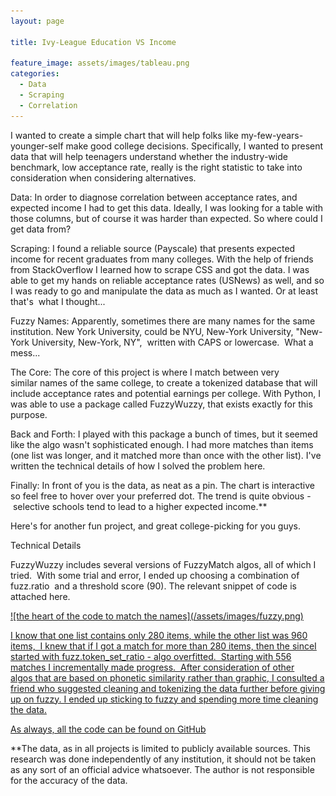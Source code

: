 ```yaml
---
layout: page

title: Ivy-League Education VS Income

feature_image: assets/images/tableau.png
categories:
  - Data
  - Scraping
  - Correlation
---
```


I wanted to create a simple chart that will help folks like my-few-years-younger-self make good college decisions. Specifically, I wanted to present data that will help teenagers understand whether the industry-wide benchmark, low acceptance rate, really is the right statistic to take into consideration when considering alternatives.

Data:
In order to diagnose correlation between acceptance rates, and expected income I had to get this data. Ideally, I was looking for a table with those columns, but of course it was harder than expected. So where could I get data from?

Scraping:
I found a reliable source (Payscale) that presents expected income for recent graduates from many colleges. With the help of friends from StackOverflow I learned how to scrape CSS and got the data. I was able to get my hands on reliable acceptance rates (USNews) as well, and so I was ready to go and manipulate the data as much as I wanted. Or at least that's  what I thought...

Fuzzy Names:
Apparently, sometimes there are many names for the same institution. New York University, could be NYU, New-York University, "New-York University, New-York, NY",  written with CAPS or lowercase.  What a mess...

The Core:
The core of this project is where I match between very similar names of the same college, to create a tokenized database that will include acceptance rates and potential earnings per college. With Python, I was able to use a package called FuzzyWuzzy, that exists exactly for this purpose.

Back and Forth:
I played with this package a bunch of times, but it seemed like the algo wasn't sophisticated enough. I had more matches than items (one list was longer, and it matched more than once with the other list). I've written the technical details of how I solved the problem here.

Finally:
In front of you is the data, as neat as a pin. The chart is interactive so feel free to hover over your preferred dot.
The trend is quite obvious -  selective schools tend to lead to a higher expected income.\*\*

Here's for another fun project, and great college-picking for you guys.

<!--   Tableau javascript API   -->
<script src="https://public.tableau.com/javascripts/api/tableau-2.min.js"></script>

<div id="vizContainer"></div>
<script>
function initViz() {
    var containerDiv = document.getElementById("vizContainer"),
    url = "https://public.tableau.com/views/higher_edu_bubbles/Sheet1?:display_count=y&:origin=viz_share_link";
    var viz = new tableau.Viz(containerDiv, url);
}
initViz();
</script>
 
Technical Details
		
FuzzyWuzzy includes several versions of FuzzyMatch algos, all of which I tried.  With some trial and error, I ended up choosing a combination of fuzz.ratio  and a threshold score (90). The relevant snippet of code is attached here.

<a href="https://github.com/oba2311/HigherEdu_Project" class="image"/>
![the heart of the code to match the names](/assets/images/fuzzy.png)

I know that one list contains only 280 items, while the other list was 960 items,  I knew that if I got a match for more than 280 items, then the sinceI started with fuzz.token_set_ratio - algo overfitted.  Starting with 556 matches I incrementally made progress.  After consideration of other algos that are based on phonetic similarity rather than graphic, I consulted a friend who suggested cleaning and tokenizing the data further before giving up on fuzzy. I ended up sticking to fuzzy and spending more time cleaning the data.

<p>As always, all the code can be found on <a href="https://github.com/oba2311/HigherEdu_Project">GitHub</a>

\*\*The data, as in all projects is limited to publicly available sources. This research was done independently of any institution, it should not be taken as any sort of an official advice whatsoever. The author is not responsible for the accuracy of the data.

<!-- <ul class="actions">
	<li>
			<a href="https://www.omerbenami.com/all_posts.html" class="button">Other Posts</a>
			<a href="https://www.omerbenami.com" class="button">Other Posts</a>
			</li>
		</ul> -->
